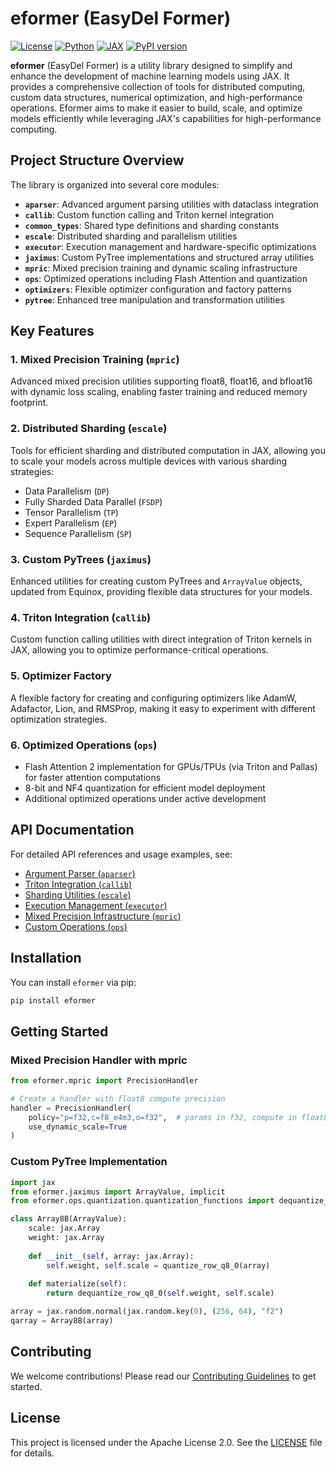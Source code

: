 # eformer (EasyDel Former)

[![License](https://img.shields.io/badge/License-Apache%202.0-blue.svg)](https://opensource.org/licenses/Apache-2.0)
[![Python](https://img.shields.io/badge/Python-3.11%2B-blue)](https://www.python.org/)
[![JAX](https://img.shields.io/badge/JAX-Compatible-brightgreen)](https://github.com/google/jax)
[![PyPI version](https://badge.fury.io/py/eformer.svg)](https://badge.fury.io/py/eformer)

**eformer** (EasyDel Former) is a utility library designed to simplify and enhance the development of machine learning models using JAX. It provides a comprehensive collection of tools for distributed computing, custom data structures, numerical optimization, and high-performance operations. Eformer aims to make it easier to build, scale, and optimize models efficiently while leveraging JAX's capabilities for high-performance computing.

## Project Structure Overview

The library is organized into several core modules:

- **`aparser`**: Advanced argument parsing utilities with dataclass integration
- **`callib`**: Custom function calling and Triton kernel integration
- **`common_types`**: Shared type definitions and sharding constants
- **`escale`**: Distributed sharding and parallelism utilities
- **`executor`**: Execution management and hardware-specific optimizations
- **`jaximus`**: Custom PyTree implementations and structured array utilities
- **`mpric`**: Mixed precision training and dynamic scaling infrastructure
- **`ops`**: Optimized operations including Flash Attention and quantization
- **`optimizers`**: Flexible optimizer configuration and factory patterns
- **`pytree`**: Enhanced tree manipulation and transformation utilities

## Key Features

### 1. Mixed Precision Training (`mpric`)

Advanced mixed precision utilities supporting float8, float16, and bfloat16 with dynamic loss scaling, enabling faster training and reduced memory footprint.

### 2. Distributed Sharding (`escale`)

Tools for efficient sharding and distributed computation in JAX, allowing you to scale your models across multiple devices with various sharding strategies:

- Data Parallelism (`DP`)
- Fully Sharded Data Parallel (`FSDP`)
- Tensor Parallelism (`TP`)
- Expert Parallelism (`EP`)
- Sequence Parallelism (`SP`)

### 3. Custom PyTrees (`jaximus`)

Enhanced utilities for creating custom PyTrees and `ArrayValue` objects, updated from Equinox, providing flexible data structures for your models.

### 4. Triton Integration (`callib`)

Custom function calling utilities with direct integration of Triton kernels in JAX, allowing you to optimize performance-critical operations.

### 5. Optimizer Factory

A flexible factory for creating and configuring optimizers like AdamW, Adafactor, Lion, and RMSProp, making it easy to experiment with different optimization strategies.

### 6. Optimized Operations (`ops`)

- Flash Attention 2 implementation for GPUs/TPUs (via Triton and Pallas) for faster attention computations
- 8-bit and NF4 quantization for efficient model deployment
- Additional optimized operations under active development

## API Documentation

For detailed API references and usage examples, see:

- [Argument Parser (`aparser`)](docs/api_docs/aparser.rst)
- [Triton Integration (`callib`)](docs/api_docs/callib.rst)
- [Sharding Utilities (`escale`)](docs/api_docs/escale.rst)
- [Execution Management (`executor`)](docs/api_docs/executor.rst)
- [Mixed Precision Infrastructure (`mpric`)](docs/api_docs/mpric.rst)
- [Custom Operations (`ops`)](docs/api_docs/ops.rst)

## Installation

You can install `eformer` via pip:

```bash
pip install eformer
```

## Getting Started

### Mixed Precision Handler with mpric

```python
from eformer.mpric import PrecisionHandler

# Create a handler with float8 compute precision
handler = PrecisionHandler(
    policy="p=f32,c=f8_e4m3,o=f32",  # params in f32, compute in float8, output in f32
    use_dynamic_scale=True
)
```

### Custom PyTree Implementation

```python
import jax
from eformer.jaximus import ArrayValue, implicit
from eformer.ops.quantization.quantization_functions import dequantize_row_q8_0, quantize_row_q8_0

class Array8B(ArrayValue):
    scale: jax.Array
    weight: jax.Array
    
    def __init__(self, array: jax.Array):
        self.weight, self.scale = quantize_row_q8_0(array)
    
    def materialize(self):
        return dequantize_row_q8_0(self.weight, self.scale)

array = jax.random.normal(jax.random.key(0), (256, 64), "f2")
qarray = Array8B(array)
```

## Contributing

We welcome contributions! Please read our [Contributing Guidelines](CONTRIBUTING.md) to get started.

## License

This project is licensed under the Apache License 2.0. See the [LICENSE](LICENSE) file for details.
